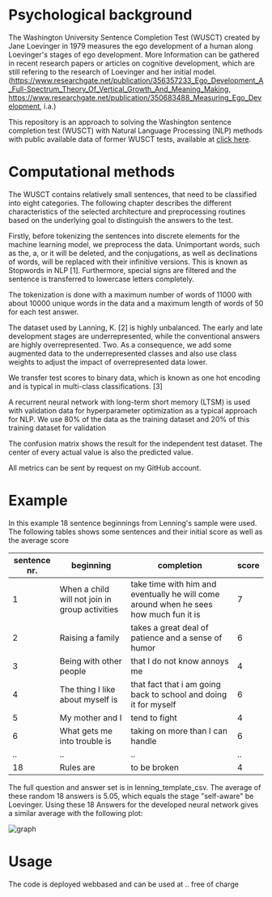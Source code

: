 # Psychological background

The Washington University Sentence Completion Test (WUSCT) created by Jane Loevinger in 1979 measures the ego development of a human along Loevinger's stages of ego development. More Information can be gathered in recent research papers or articles on cognitive development, which are still refering to the research of Loevinger and her initial model. (https://www.researchgate.net/publication/356357233_Ego_Development_A_Full-Spectrum_Theory_Of_Vertical_Growth_And_Meaning_Making, https://www.researchgate.net/publication/350683488_Measuring_Ego_Development, i.a.)

This repository is an approach to solving the Washington sentence completion test (WUSCT)
with Natural Language Processing (NLP) methods with public available data of former WUSCT tests, available at [click here](https://osf.io/jw7dy/). 

# Computational methods

The WUSCT contains relatively small sentences, that need to be classified into 
eight categories. The following chapter describes the different characteristics of 
the selected architecture and preprocessing routines based on the underlying goal 
to distinguish the answers to the test. 

Firstly, before tokenizing the sentences into discrete elements for the machine
learning model, we preprocess the data. Unimportant words, such as the, a, or it will 
be deleted, and the conjugations, as well as declinations of words, will be replaced
with their infinitive versions. This is known as Stopwords in NLP [1].
Furthermore, special signs are filtered and the sentence is transferred to lowercase
letters completely.

The tokenization is done with a maximum number of words of 11000 with about 10000 
unique words in the data and a maximum length of words of 50 for each test answer.

The dataset used by Lanning, K. [2] is highly unbalanced. The early and late development 
stages are underrepresented, while the conventional answers are highly overrepresented. 
Two. As a consequence, we add some augmented data to the underrepresented classes and also 
use class weights to adjust the impact of overrepresented data lower.

We transfer test scores to binary data, which is known as one hot encoding and is typical 
in multi-class classifications. [3]

A recurrent neural network with long-term short memory (LTSM) is used with validation data
for hyperparameter optimization as a typical approach for NLP. We use 80% of the data 
as the training dataset and 20% of this training dataset for validation

The confusion matrix shows the result for the independent test dataset. The center 
of every actual value is also the predicted value. 

All metrics can be sent by request on my GitHub account.

# Example

In this example 18 sentence beginnings from Lenning's sample were used. The following tables shows some sentences and their initial 
score as well as the average score

sentence nr. | beginning | completion | score
-------- | -------- | -------- | --------
1   | When a child will not join in group activities | take time with him and eventually he will come around when he sees how much fun it is | 7
2   | Raising a family   | takes a great deal of patience and a sense of humor | 6
3   | Being with other people | that I do not know annoys me | 4
4   | The thing I like about myself is   | that fact that i am going back to school and doing it for myself | 6
5   | My mother and I | tend to fight | 4
6   | What gets me into trouble is   | taking on more than I can handle | 6
..  | ..  | .. | ..
18   | Rules are  | to be broken | 4

The full question and answer set is in lenning_template_csv. The average of these random 18 answers is 5.05, 
which equals the stage "self-aware" be Loevinger. Using these 18 Answers for the developed neural network gives a similar average with the following plot:

![graph](barchart_example.png)

# Usage 

The code is deployed webbased and can be used at .. free of charge

